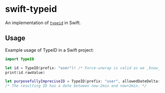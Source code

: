 # swift-typeid
An implementation of [`typeid`](https://github.com/jetpack-io/typeid) in Swift.

## Usage

Example usage of TypeID in a Swift project:
```swift
import TypeID

let id = TypeID(prefix: "user")! /* Force-unwrap is valid as we _know_ the prefix "user" is valid. */
print(id.rawValue)

let purposefullyImpreciseID = TypeID(prefix: "user", allowedDateDelta: 120)!
/* The resulting ID has a date between now-2min and now+2min. */
```
